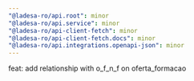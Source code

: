 ```yaml
---
"@ladesa-ro/api.root": minor
"@ladesa-ro/api.service": minor
"@ladesa-ro/api-client-fetch": minor
"@ladesa-ro/api-client-fetch.docs": minor
"@ladesa-ro/api.integrations.openapi-json": minor
---
```


feat: add relationship with o_f_n_f on oferta_formacao
